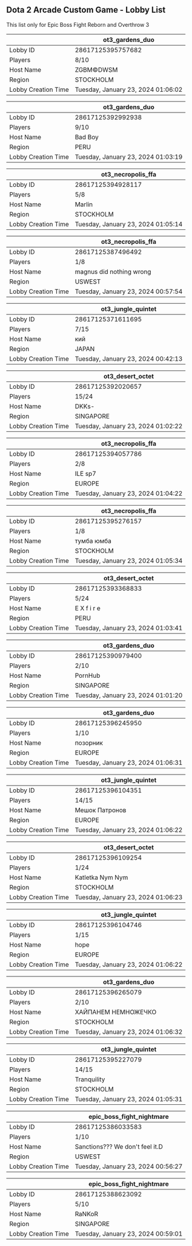 ## Dota 2 Arcade Custom Game - Lobby List

This list only for Epic Boss Fight Reborn and Overthrow 3

|  | ot3_gardens_duo |
| ------ | ------ |
| Lobby ID | 28617125395757682 |
| Players | 8/10 |
| Host Name | ZGBM©DWSM |
| Region | STOCKHOLM |
| Lobby Creation Time | Tuesday, January 23, 2024 01:06:02 |


|  | ot3_gardens_duo |
| ------ | ------ |
| Lobby ID | 28617125392992938 |
| Players | 9/10 |
| Host Name | Bad Boy |
| Region | PERU |
| Lobby Creation Time | Tuesday, January 23, 2024 01:03:19 |


|  | ot3_necropolis_ffa |
| ------ | ------ |
| Lobby ID | 28617125394928117 |
| Players | 5/8 |
| Host Name | Marlin |
| Region | STOCKHOLM |
| Lobby Creation Time | Tuesday, January 23, 2024 01:05:14 |


|  | ot3_necropolis_ffa |
| ------ | ------ |
| Lobby ID | 28617125387496492 |
| Players | 1/8 |
| Host Name | magnus did nothing wrong |
| Region | USWEST |
| Lobby Creation Time | Tuesday, January 23, 2024 00:57:54 |


|  | ot3_jungle_quintet |
| ------ | ------ |
| Lobby ID | 28617125371611695 |
| Players | 7/15 |
| Host Name | кий |
| Region | JAPAN |
| Lobby Creation Time | Tuesday, January 23, 2024 00:42:13 |


|  | ot3_desert_octet |
| ------ | ------ |
| Lobby ID | 28617125392020657 |
| Players | 15/24 |
| Host Name | DKKs- |
| Region | SINGAPORE |
| Lobby Creation Time | Tuesday, January 23, 2024 01:02:22 |


|  | ot3_necropolis_ffa |
| ------ | ------ |
| Lobby ID | 28617125394057786 |
| Players | 2/8 |
| Host Name | ILE sp7 |
| Region | EUROPE |
| Lobby Creation Time | Tuesday, January 23, 2024 01:04:22 |


|  | ot3_necropolis_ffa |
| ------ | ------ |
| Lobby ID | 28617125395276157 |
| Players | 1/8 |
| Host Name | тумба юмба |
| Region | STOCKHOLM |
| Lobby Creation Time | Tuesday, January 23, 2024 01:05:34 |


|  | ot3_desert_octet |
| ------ | ------ |
| Lobby ID | 28617125393368833 |
| Players | 5/24 |
| Host Name | E X f i r e |
| Region | PERU |
| Lobby Creation Time | Tuesday, January 23, 2024 01:03:41 |


|  | ot3_gardens_duo |
| ------ | ------ |
| Lobby ID | 28617125390979400 |
| Players | 2/10 |
| Host Name | PornHub |
| Region | SINGAPORE |
| Lobby Creation Time | Tuesday, January 23, 2024 01:01:20 |


|  | ot3_gardens_duo |
| ------ | ------ |
| Lobby ID | 28617125396245950 |
| Players | 1/10 |
| Host Name | позорник |
| Region | EUROPE |
| Lobby Creation Time | Tuesday, January 23, 2024 01:06:31 |


|  | ot3_jungle_quintet |
| ------ | ------ |
| Lobby ID | 28617125396104351 |
| Players | 14/15 |
| Host Name | Мешок Патронов |
| Region | EUROPE |
| Lobby Creation Time | Tuesday, January 23, 2024 01:06:22 |


|  | ot3_desert_octet |
| ------ | ------ |
| Lobby ID | 28617125396109254 |
| Players | 1/24 |
| Host Name | Katletka Nym Nym |
| Region | STOCKHOLM |
| Lobby Creation Time | Tuesday, January 23, 2024 01:06:23 |


|  | ot3_jungle_quintet |
| ------ | ------ |
| Lobby ID | 28617125396104746 |
| Players | 1/15 |
| Host Name | hope |
| Region | EUROPE |
| Lobby Creation Time | Tuesday, January 23, 2024 01:06:22 |


|  | ot3_gardens_duo |
| ------ | ------ |
| Lobby ID | 28617125396265079 |
| Players | 2/10 |
| Host Name | ХАЙПАНЕМ НЕМНОЖЕЧКО |
| Region | STOCKHOLM |
| Lobby Creation Time | Tuesday, January 23, 2024 01:06:32 |


|  | ot3_jungle_quintet |
| ------ | ------ |
| Lobby ID | 28617125395227079 |
| Players | 14/15 |
| Host Name | Tranquility |
| Region | STOCKHOLM |
| Lobby Creation Time | Tuesday, January 23, 2024 01:05:31 |


|  | epic_boss_fight_nightmare |
| ------ | ------ |
| Lobby ID | 28617125386033583 |
| Players | 1/10 |
| Host Name | Sanctions??? We don't feel it.D |
| Region | USWEST |
| Lobby Creation Time | Tuesday, January 23, 2024 00:56:27 |


|  | epic_boss_fight_nightmare |
| ------ | ------ |
| Lobby ID | 28617125388623092 |
| Players | 5/10 |
| Host Name | RaNKoR |
| Region | SINGAPORE |
| Lobby Creation Time | Tuesday, January 23, 2024 00:59:01 |


